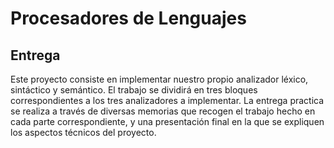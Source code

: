 # Procesadores de Lenguajes
## Entrega
Este proyecto consiste en implementar nuestro propio analizador léxico, sintáctico y semántico.
El trabajo se dividirá en tres bloques correspondientes a los tres analizadores a implementar.
La entrega practica se realiza a través de diversas memorias que recogen el trabajo hecho en cada parte correspondiente, y una presentación final en la que se expliquen los aspectos técnicos del proyecto.
